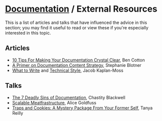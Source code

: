 # [Documentation](./README.md) / External Resources

This is a list of articles and talks that have influenced the advice in
this section; you may find it useful to read or view these if you're
especially interested in this topic.

## Articles

* [10 Tips For Making Your Documentation Crystal Clear](https://opensource.com/life/16/11/tips-for-clear-documentation), Ben Cotton
* [A Primer on Documentation Content Strategy](https://increment.com/documentation/primer-on-documentation-content-strategy/), Stephanie Blotner
* [What to Write](https://jacobian.org/writing/what-to-write/) and [Technical Style](https://jacobian.org/writing/technical-style/), Jacob Kaplan-Moss

## Talks

* [The 7 Deadly Sins of Documentation](https://www.usenix.org/conference/srecon18europe/presentation/blackwell), Chastity Blackwell
* [Scalable Meatfrastructure](https://www.usenix.org/conference/lisa15/conference-program/presentation/goldfuss), Alice Goldfuss
* [Traps and Cookies: A Mystery Package From Your Former Self](https://www.usenix.org/conference/lisa16/workshop-program/presentation/reilly), Tanya Reilly
